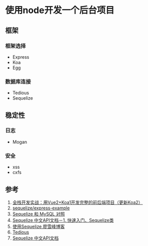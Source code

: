# 使用node开发一个后台项目
## 框架
### 框架选择
- Express
- Koa
- Egg
### 数据库连接
- Tedious
- Sequelize
## 稳定性
### 日志
- Mogan
### 安全
- xss
- cxfs

## 参考
1. [全栈开发实战：用Vue2+Koa1开发完整的前后端项目（更新Koa2）](https://molunerfinn.com/Vue+Koa/#%E7%AE%80%E4%BB%8B)
2. [sequelize/express-example](https://github.com/sequelize/express-example)
3. [Sequelize 和 MySQL 对照](https://segmentfault.com/a/1190000003987871)
4. [Sequelize 中文API文档－1. 快速入门、Sequelize类](https://itbilu.com/nodejs/npm/VkYIaRPz-.html)
5. [使用Sequelize 廖雪峰博客](https://www.liaoxuefeng.com/wiki/1022910821149312/1101571555324224)
6. [Tedious](https://tediousjs.github.io/tedious/)
7. [Sequelize 中文API文档](https://itbilu.com/nodejs/npm/VkYIaRPz-.html)
